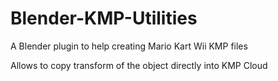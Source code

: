# Blender-KMP-Utilities
A Blender plugin to help creating Mario Kart Wii KMP files

Allows to copy transform of the object directly into KMP Cloud
